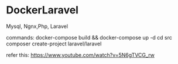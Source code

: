 # DockerLaravel
Mysql, Ngnx,Php, Laravel

commands: 
docker-compose build && docker-compose up -d
cd src
composer create-project laravel/laravel <pjt-name>


refer this: 
https://www.youtube.com/watch?v=5N6gTVCG_rw
